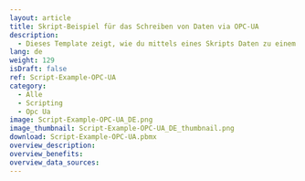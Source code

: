```yaml
---
layout: article
title: Skript-Beispiel für das Schreiben von Daten via OPC-UA
description: 
  - Dieses Template zeigt, wie du mittels eines Skripts Daten zu einem OPC-UA Server schreiben kannst. 
lang: de
weight: 129
isDraft: false
ref: Script-Example-OPC-UA
category:
  - Alle
  - Scripting
  - Opc Ua
image: Script-Example-OPC-UA_DE.png
image_thumbnail: Script-Example-OPC-UA_DE_thumbnail.png
download: Script-Example-OPC-UA.pbmx
overview_description:
overview_benefits:
overview_data_sources:
---
```

